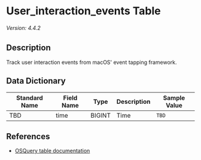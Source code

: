 # User_interaction_events Table
###### Version: 4.4.2

## Description
Track user interaction events from macOS' event tapping framework.

## Data Dictionary
|Standard Name|Field Name|Type|Description|Sample Value|
|---|---|---|---|---|
|TBD|time|BIGINT|Time|`TBD`|

## References
* [OSQuery table documentation](https://osquery.io/schema/current#user_interaction_events)
